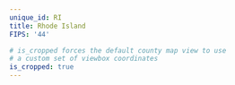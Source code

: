 ```yaml
---
unique_id: RI
title: Rhode Island
FIPS: '44'

# is_cropped forces the default county map view to use
# a custom set of viewbox coordinates
is_cropped: true
---
```

